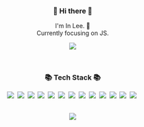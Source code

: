 
<h3 align="center"> 👋 Hi there 👋 </h3>
<p align="center">
I'm In Lee. 🌱 <br>
Currently focusing on JS.<br>
  
<!-- <div align="center">
  <a href="https://lively-texture-d01.notion.site/70f80e3a51f242a79403ed85c6738260" target="_blank">💁🏻‍♂️ Portfolio</a><br/><br/>
</div> -->


<div align="center">
    <a href="https://velog.io/@leein9404"><img src="https://img.shields.io/badge/Blogger-FF5722?style=for-the-badge&logo=blogger&logoColor=white"/></a>
  


</div>

</p>
<div align="center">
</div>
<br/>
<h3 align="center">📚 Tech Stack 📚</h3>

<p align="center">
    <img src="https://img.shields.io/badge/HTML-E34F26?style=for-the-badge&logo=HTML5&logoColor=white"/>&nbsp 
    <img src="https://img.shields.io/badge/CSS-1572B6?style=for-the-badge&logo=css3&logoColor=white"/>&nbsp 
    <img src="https://img.shields.io/badge/Javascript-ffb13b?style=for-the-badge&logo=javascript&logoColor=white"/>&nbsp 
    <img src="https://img.shields.io/badge/-ReactJs-61DAFB?logo=react&logoColor=white"/>&nbsp
    <img src="https://img.shields.io/badge/Redux-764ABC?style=for-the-badge&logo=Redux&logoColor=white"/>&nbsp  
    <img src="https://img.shields.io/badge/MongoDB-47A248?style=for-the-badge&logo=MongoDB&logoColor=white"/>&nbsp
    <img src="https://img.shields.io/badge/Node.js-339933?style=for-the-badge&logo=Node.js&logoColor=white"/>&nbsp
    <img src="https://img.shields.io/badge/Firebase-FFCA28?style=for-the-badge&logo=firebase&logoColor=black"/>&nbsp
    <img src="https://img.shields.io/badge/nextdotjs-000000?style=for-the-badge&logo=nextdotjs&logoColor=white"/>&nbsp
    <img src="https://img.shields.io/badge/typescript-3178C6?style=for-the-badge&logo=typescript&logoColor=white"/>&nbsp
    <img src="https://img.shields.io/badge/supabase-3FCF8E?style=for-the-badge&logo=supabase&logoColor=white"/>&nbsp
    <img src="https://img.shields.io/badge/tailwindcss-06B6D4?style=for-the-badge&logo=tailwindcss&logoColor=white"/>&nbsp
    <img src="https://img.shields.io/badge/tailwindcss-06B6D4?style=for-the-badge&logo=tailwindcss&logoColor=white"/>&nbsp
  
  </p>
 
<br/>  

<div align="center">
  <img src="http://mazassumnida.wtf/api/generate_badge?boj=li815" />
 </div>
<br/>



<!--
**LeLu815/LeLu815** is a ✨ _special_ ✨ repository because its `README.md` (this file) appears on your GitHub profile.

Here are some ideas to get you started:

- 🔭 I’m currently working on ...
- 🌱 I’m currently learning ...
- 👯 I’m looking to collaborate on ...
- 🤔 I’m looking for help with ...
- 💬 Ask me about ...
- 📫 How to reach me: ...
- 😄 Pronouns: ...
- ⚡ Fun fact: ...
-->
